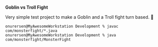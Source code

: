 **Goblin vs Troll Fight**

Very simple test project to make a Goblin and a Troll fight turn based. :boxing_glove:

```console
onurersen@MyAwesomeWorkstation Development % javac com/monsterfight/*.java
onurersen@MyAwesomeWorkstation Development % java com/monsterfight/MonsterFight 
```
